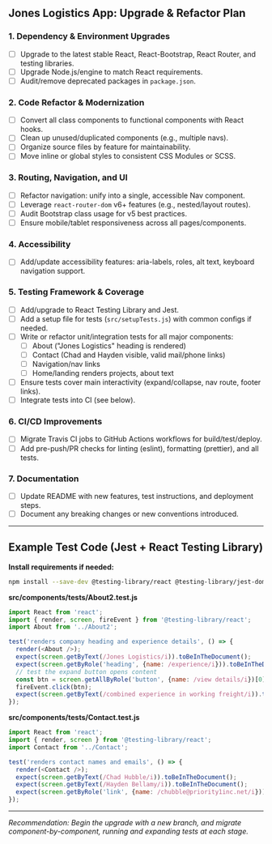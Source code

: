 ## Jones Logistics App: Upgrade & Refactor Plan

### 1. Dependency & Environment Upgrades
- [ ] Upgrade to the latest stable React, React-Bootstrap, React Router, and testing libraries.
- [ ] Upgrade Node.js/engine to match React requirements.
- [ ] Audit/remove deprecated packages in `package.json`.

### 2. Code Refactor & Modernization
- [ ] Convert all class components to functional components with React hooks.
- [ ] Clean up unused/duplicated components (e.g., multiple navs).
- [ ] Organize source files by feature for maintainability.
- [ ] Move inline or global styles to consistent CSS Modules or SCSS.

### 3. Routing, Navigation, and UI
- [ ] Refactor navigation: unify into a single, accessible Nav component.
- [ ] Leverage `react-router-dom` v6+ features (e.g., nested/layout routes).
- [ ] Audit Bootstrap class usage for v5 best practices.
- [ ] Ensure mobile/tablet responsiveness across all pages/components.

### 4. Accessibility
- [ ] Add/update accessibility features: aria-labels, roles, alt text, keyboard navigation support.

### 5. Testing Framework & Coverage
- [ ] Add/upgrade to React Testing Library and Jest.
- [ ] Add a setup file for tests (`src/setupTests.js`) with common configs if needed.
- [ ] Write or refactor unit/integration tests for all major components:
    - [ ] About ("Jones Logistics" heading is rendered)
    - [ ] Contact (Chad and Hayden visible, valid mail/phone links)
    - [ ] Navigation/nav links
    - [ ] Home/landing renders projects, about text
- [ ] Ensure tests cover main interactivity (expand/collapse, nav route, footer links).
- [ ] Integrate tests into CI (see below).

### 6. CI/CD Improvements
- [ ] Migrate Travis CI jobs to GitHub Actions workflows for build/test/deploy.
- [ ] Add pre-push/PR checks for linting (eslint), formatting (prettier), and all tests.

### 7. Documentation
- [ ] Update README with new features, test instructions, and deployment steps.
- [ ] Document any breaking changes or new conventions introduced.

---

## Example Test Code (Jest + React Testing Library)

**Install requirements if needed:**
```sh
npm install --save-dev @testing-library/react @testing-library/jest-dom
```

**src/components/__tests__/About2.test.js**
```js
import React from 'react';
import { render, screen, fireEvent } from '@testing-library/react';
import About from '../About2';

test('renders company heading and experience details', () => {
  render(<About />);
  expect(screen.getByText(/Jones Logistics/i)).toBeInTheDocument();
  expect(screen.getByRole('heading', {name: /experience/i})).toBeInTheDocument();
  // test the expand button opens content
  const btn = screen.getAllByRole('button', {name: /view details/i})[0];
  fireEvent.click(btn);
  expect(screen.getByText(/combined experience in working freight/i)).toBeInTheDocument();
});
```

**src/components/__tests__/Contact.test.js**
```js
import React from 'react';
import { render, screen } from '@testing-library/react';
import Contact from '../Contact';

test('renders contact names and emails', () => {
  render(<Contact />);
  expect(screen.getByText(/Chad Hubble/i)).toBeInTheDocument();
  expect(screen.getByText(/Hayden Bellamy/i)).toBeInTheDocument();
  expect(screen.getByRole('link', {name: /chubble@priority1inc.net/i})).toHaveAttribute('href',expect.stringContaining('mailto:'));
});
```

---

_Recommendation: Begin the upgrade with a new branch, and migrate component-by-component, running and expanding tests at each stage._
